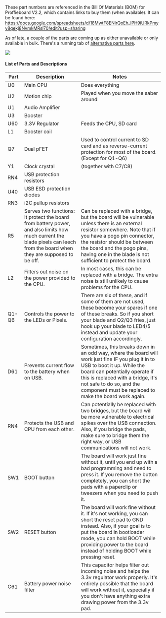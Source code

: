 These part numbers are referenced in the Bill Of Materials (BOM) for Proffieboard V2.2, which contains links to buy them (when available).
It can be found here:
https://docs.google.com/spreadsheets/d/18MwtF8ENlrQoEh_lPH9iURkPmyv8qekj8NvmkMRsl70/edit?usp=sharing  

As of late, a couple of the parts are coming up as either unavailable or only available in bulk.
There's a running tab of [alternative parts here](proffieboard-v2.2-bom-alternative-parts.md).

![](images/partmap.jpeg)
#### List of Parts and Descriptions
| Part | Description | Notes |
|---|---|---|
| U0   | Main CPU       | Does everything |
| U2   | Motion chip    | Played when you move the saber around |
| U1   | Audio Amplifier|
| U3   | Booster |
| U60  | 3.3V Regulator | Feeds the CPU, SD card |
| L1   | Booster coil |
| Q7   | Dual pFET | Used to control current to SD card and as reverse-current protection for most of the board. (Except for Q1-Q6) |
| Y1   | Clock crystal | (together with C7/C8) |
| RN4  | USB protection resistors |
| U40  | USB ESD protection diodes |
| RN3  | i2C pullup resistors |
| R5   | Serves two functions: It protect the board from battery power, and also limits how much current the blade pixels can leech from the board when they are supposed to be off.	| Can be replaced with a bridge, but the board will be vulnerable unless there is an external resistor somewhere. Note that if you have a pogo pin connector, the resistor should be between the board and the pogo pins, having one in the blade is not sufficient to protect the board. |
| L2   | Filters out noise on the power provided to the CPU. | In most cases, this can be replaced with a bridge. The extra noise is still unlikely to cause problems for the CPU. |
| Q1-Q6	| Controls the power to the LEDs or Pixels. | There are six of these, and if some of them are not used, these become your spares if one of these breaks. So if you short your blade and Q2/Q3 fries, just hook up your blade to LED4/5 instead and update your configuration accordingly. |
| D61  |	Prevents current flow to the battery when on USB. | Sometimes, this breaks down in an odd way, where the board will work just fine IF you plug it in to USB to boot it up. While the board can potentially operate if this is replaced with a bridge, it's not safe to do so, and the component must be replaced to make the board work again. |
| RN4  |	Protects the USB and CPU from each other. | Can potentially be replaced with two bridges, but the board will be more vulnerable to electrical spikes over the USB connection. Also, if you bridge the pads, make sure to bridge them the right way, or USB communications will not work. |
| SW1  | BOOT button | The board will work just fine without it, until you end up with a bad programming and need to press it. If you remove the button completely, you can short the pads with a paperclip or tweezers when you need to push it. |
| SW2  | RESET button |	The board will work fine without it. If it's not working, you can short the reset pad to GND instead. Also, if your goal is to put the board in bootloader mode, you can hold BOOT while providing power to the board instead of holding BOOT while pressing reset. |
| C61  | Battery power noise filter | This capacitor helps filter out incoming noise and helps the 3.3v regulator work properly. It's entirely possible that the board will work without it, especially if you don't have anything extra drawing power from the 3.3v pad. |

